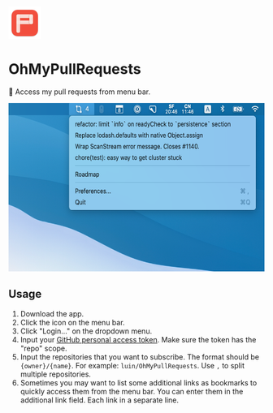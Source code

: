 <img src="logo.png" width="64" height="64" alt="logo" />

# OhMyPullRequests
🚀 Access my pull requests from menu bar.

<img src="screenshot.png" width="600" height="332" alt="screenshot" />


## Usage

1. Download the app.
2. Click the icon on the menu bar.
3. Click "Login..." on the dropdown menu.
4. Input your [GitHub personal access token](https://github.com/settings/tokens/new). Make sure the token has the "repo" scope.
5. Input the repositories that you want to subscribe. The format should be `{owner}/{name}`. For example: `luin/OhMyPullRequests`. Use `,` to split multiple repositories.
6. Sometimes you may want to list some additional links as bookmarks to quickly access them from the menu bar. You can enter them in the additional link field. Each link in a separate line.

